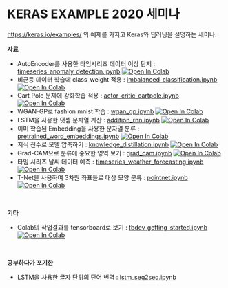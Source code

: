 # KERAS EXAMPLE 2020 세미나

https://keras.io/examples/ 의 예제를 가지고 Keras와 딥러닝을 설명하는 세미나.


**자료**
- AutoEncoder를 사용한 타임시리즈 데이터 이상 탐지 : [timeseries_anomaly_detection.ipynb](timeseries_anomaly_detection.ipynb) [![Open In Colab](https://colab.research.google.com/assets/colab-badge.svg)](https://colab.research.google.com/github/dhrim/keras_example_seminia_2020/blob/master/timeseries_anomaly_detection.ipynb)
- 비균등 데이터 학습에 class_weight 적용 : [imbalanced_classification.ipynb](imbalanced_classification.ipynb) [![Open In Colab](https://colab.research.google.com/assets/colab-badge.svg)](https://colab.research.google.com/github/dhrim/keras_example_seminia_2020/blob/master/imbalanced_classification.ipynb)
- Cart Pole 문제에 강화학습 적용 : [actor_critic_cartpole.ipynb](actor_critic_cartpole.ipynb) [![Open In Colab](https://colab.research.google.com/assets/colab-badge.svg)](https://colab.research.google.com/github/dhrim/keras_example_seminia_2020/blob/master/actor_critic_cartpole.ipynb)
- WGAN-GP로 fashion mnist 학습 : [wgan_gp.ipynb](wgan_gp.ipynb) [![Open In Colab](https://colab.research.google.com/assets/colab-badge.svg)](https://colab.research.google.com/github/dhrim/keras_example_seminia_2020/blob/master/wgan_gp.ipynb)
- LSTM을 사용한 덧셈 문자열 계산 : [addition_rnn.ipynb](addition_rnn.ipynb) [![Open In Colab](https://colab.research.google.com/assets/colab-badge.svg)](https://colab.research.google.com/github/dhrim/keras_example_seminia_2020/blob/master/addition_rnn.ipynb)
- 이미 학습된 Embedding을 사용한 문자열 분류 : [pretrained_word_embeddings.ipynb](pretrained_word_embeddings.ipynb) [![Open In Colab](https://colab.research.google.com/assets/colab-badge.svg)](https://colab.research.google.com/github/dhrim/keras_example_seminia_2020/blob/master/pretrained_word_embeddings.ipynb)
- 지식 전수로 모델 압축하기 : [knowledge_distillation.ipynb](knowledge_distillation.ipynb) [![Open In Colab](https://colab.research.google.com/assets/colab-badge.svg)](https://colab.research.google.com/github/dhrim/keras_example_seminia_2020/blob/master/knowledge_distillation.ipynb)
- Grad-CAM으로 분류에 중요한 영역 보기 : [grad_cam.ipynb](grad_cam.ipynb) [![Open In Colab](https://colab.research.google.com/assets/colab-badge.svg)](https://colab.research.google.com/github/dhrim/keras_example_seminia_2020/blob/master/grad_cam.ipynb)
- 타임 시리즈 날씨 데이터 예측 : [timeseries_weather_forecasting.ipynb](timeseries_weather_forecasting.ipynb) [![Open In Colab](https://colab.research.google.com/assets/colab-badge.svg)](https://colab.research.google.com/github/dhrim/keras_example_seminia_2020/blob/master/timeseries_weather_forecasting.ipynb)
- T-Net을 사용하여 3차원 좌표들로 대상 모양 분류 : [pointnet.ipynb](pointnet.ipynb) [![Open In Colab](https://colab.research.google.com/assets/colab-badge.svg)](https://colab.research.google.com/github/dhrim/keras_example_seminia_2020/blob/master/pointnet.ipynb)

<br>

**기타**
- Colab의 작업결과를 tensorboard로 보기 : [tbdev_getting_started.ipynb](tbdev_getting_started.ipynb)  [![Open In Colab](https://colab.research.google.com/assets/colab-badge.svg)](https://colab.research.google.com/github/dhrim/keras_example_seminia_2020/blob/master/tbdev_getting_started.ipynb)



<br>

**공부하다가 포기한**
- LSTM을 사용한 글자 단위의 단어 번역 : [lstm_seq2seq.ipynb](lstm_seq2seq.ipynb)


<br>



